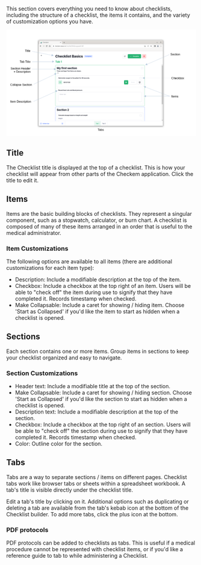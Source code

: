 This section covers everything you need to know about checklists, including the structure of a checklist, the items it contains, and the variety of customization options you have.

![Checklist layout.](../images/checklist-builder.png)

## Title
The Checklist title is displayed at the top of a checklist. This is how your checklist will appear from other parts of the Checkem application. Click the title to edit it.

## Items
Items are the basic building blocks of checklists. They represent a singular component, such as a stopwatch, calculator, or burn chart. A checklist is composed of many of these items arranged in an order that is useful to the medical administrator.

### Item Customizations
The following options are available to all items (there are additional customizations for each item type):

- Description: Include a modifiable description at the top of the item.
- Checkbox: Include a checkbox at the top right of an item. Users will be able to "check off" the item during use to signify that they have completed it. Records timestamp when checked.
- Make Collapsable: Include a caret for showing / hiding item. Choose 'Start as Collapsed' if you'd like the item to start as hidden when a checklist is opened.

## Sections
Each section contains one or more items. Group items in sections to keep your checklist organized and easy to navigate.

### Section Customizations
- Header text: Include a modifiable title at the top of the section.
- Make Collapsable: Include a caret for showing / hiding section. Choose 'Start as Collapsed' if you'd like the section to start as hidden when a checklist is opened.
- Description text: Include a modifiable description at the top of the section.
- Checkbox: Include a checkbox at the top right of an section. Users will be able to "check off" the section during use to signify that they have completed it. Records timestamp when checked.
- Color: Outline color for the section.

## Tabs
Tabs are a way to separate sections / items on different pages. Checklist tabs work like browser tabs or sheets within a spreadsheet workbook. A tab's title is visible directly under the checklist title.

Edit a tab's title by clicking on it. Additional options such as duplicating or deleting a tab are available from the tab's kebab icon at the bottom of the Checklist builder. To add more tabs, click the plus icon at the bottom.

### PDF protocols
PDF protocols can be added to checklists as tabs. This is useful if a medical procedure cannot be represented with checklist items, or if you'd like a reference guide to tab to while administering a Checklist.